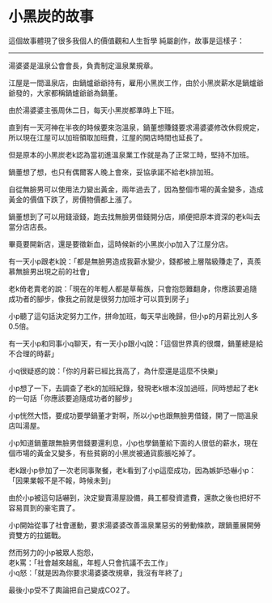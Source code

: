 # 小黑炭的故事 

這個故事體現了很多我個人的價值觀和人生哲學
純屬創作，故事是這樣子：

---------------------------------------------------------------------------------

湯婆婆是溫泉公會會長，負責制定溫泉業規章。

江屋是一間溫泉店，由鍋爐爺爺持有，雇用小黑炭工作，由於小黑炭薪水是鍋爐爺爺發的，大家都稱鍋爐爺爺為鍋董。

由於湯婆婆主張周休二日，每天小黑炭都準時上下班。

直到有一天河神在半夜的時候要來泡溫泉，鍋董想賺錢要求湯婆婆修改休假規定，所以現在江屋可以加班領取加班費，江屋的開店時間也延長了。

但是原本的小黑炭老k認為當初進溫泉業工作就是為了正常工時，堅持不加班。

鍋董想了想，也只有偶爾客人晚上會來，妥協承諾不給老k排加班。

自從無臉男可以使用法力變出黃金，兩年過去了，因為整個市場的黃金變多，造成黃金的價值下跌了，房價物價都上漲了。

鍋董想到了可以用錢滾錢，跑去找無臉男借錢開分店，順便把原本資深的老k叫去當分店店長。

畢竟要開新店，還是要徵新血，這時候新的小黑炭小p加入了江屋分店。

有一天小p跟老k說：「都是無臉男造成我薪水變少，錢都被上層階級賺走了，真羨慕無臉男出現之前的社會」

老k倚老賣老的說：「現在的年輕人都是草莓族，只會抱怨難翻身，你應該要追隨成功者的腳步，像我之前就是很努力加班才可以買到房子」

小p聽了這句話決定努力工作，拼命加班，每天早出晚歸，但小p的月薪比別人多0.5倍。

有一天小p和同事小q聊天，有一天小p跟小q說：「這個世界真的很爛，鍋董總是給不合理的時薪」

小q很疑惑的說：「你的月薪已經比我高了，為什麼還是這麼不快樂」

小p想了一下，去調查了老k的加班紀錄，發現老k根本沒加過班，同時想起了老k的一句話「你應該要追隨成功者的腳步」

小p恍然大悟，要成功要學鍋董才對啊，所以小p也跟無臉男借錢，開了一間溫泉店叫湯屋。

小p知道鍋董跟無臉男借錢要還利息，小p也學鍋董給下面的人很低的薪水，現在個市場的黃金又變多，有些貧窮的小黑炭被通貨膨脹吃掉了。

老k跟小p參加了一次老同事聚餐，老k看到了小p這麼成功，因為嫉妒恐嚇小p：「因果業報不是不報，時候未到」

由於小p被這句話嚇到，決定變賣湯屋設備，員工都發資遣費，還款之後也把好不容易買到的豪宅賣了。

小p開始從事了社會運動，要求湯婆婆改善溫泉業惡劣的勞動條款，跟鍋董展開勞資雙方的拉鋸戰。

然而努力的小p被眾人抱怨，  
老k罵：「社會越來越亂，年輕人只會抗議不去工作」  
小q怒：「就是因為你要求湯婆婆改規章，我沒有年終了」  

最後小p受不了輿論把自己變成CO2了。